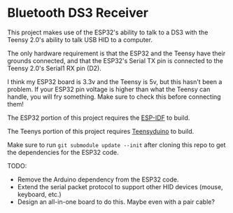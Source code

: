 # Bluetooth DS3 Receiver

This project makes use of the ESP32's ability to talk to a DS3 with the Teensy
2.0's ability to talk USB HID to a computer.

The only hardware requirement is that the ESP32 and the Teensy have their
grounds connected, and that the ESP32's Serial TX pin is connected to the
Teensy 2.0's Serial1 RX pin (D2).

I think my ESP32 board is 3.3v and the Teensy is 5v, but this hasn't been a
problem. If your ESP32 pin voltage is higher than what the Teensy can handle,
you will fry something. Make sure to check this before connecting them!

The ESP32 portion of this project requires the
[ESP-IDF](https://docs.espressif.com/projects/esp-idf/en/stable/get-started/)
to build.

The Teenys portion of this project requires
[Teensyduino](https://www.pjrc.com/teensy/teensyduino.html) to build.

Make sure to run `git submodule update --init` after cloning this repo to get
the dependencies for the ESP32 code.

TODO:
* Remove the Arduino dependency from the ESP32 code.
* Extend the serial packet protocol to support other HID devices
(mouse, keyboard, etc.)
* Design an all-in-one board to do this. Maybe even with a pair cable?